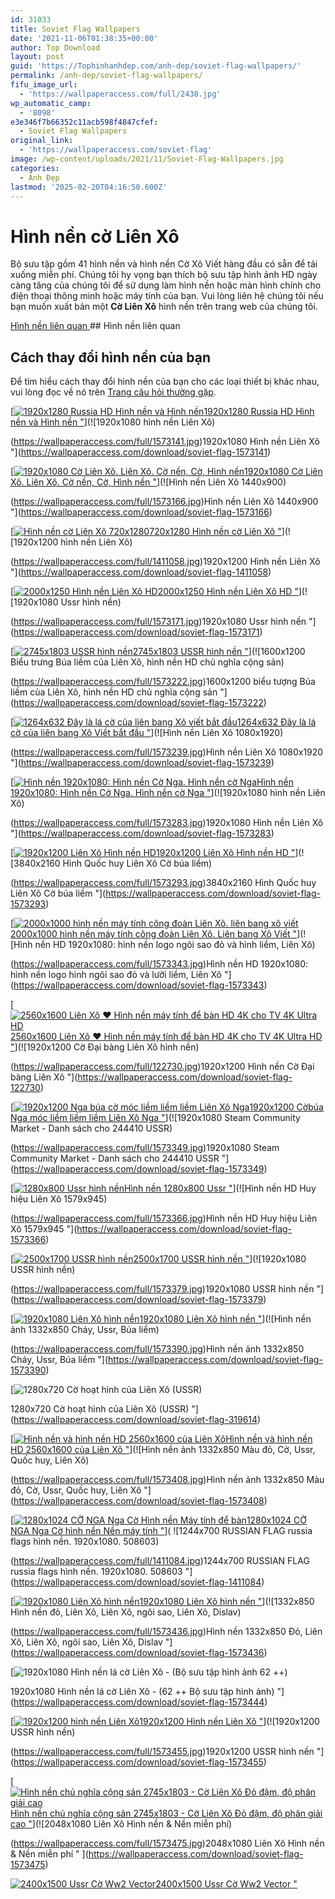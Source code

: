 ```yaml
---
id: 31033
title: Soviet Flag Wallpapers
date: '2021-11-06T01:38:35+00:00'
author: Top Download
layout: post
guid: 'https://Tophinhanhdep.com/anh-dep/soviet-flag-wallpapers/'
permalink: /anh-dep/soviet-flag-wallpapers/
fifu_image_url:
  - 'https://wallpaperaccess.com/full/2438.jpg'
wp_automatic_camp:
  - '8098'
e3e346f7b66352c11acb598f4847cfef:
  - Soviet Flag Wallpapers
original_link:
  - 'https://wallpaperaccess.com/soviet-flag'
image: /wp-content/uploads/2021/11/Soviet-Flag-Wallpapers.jpg
categories:
  - Ảnh Đẹp
lastmod: '2025-02-20T04:16:50.600Z'
---
```

# Hình nền cờ Liên Xô

Bộ sưu tập gồm 41 hình nền và hình nền Cờ Xô Viết hàng đầu có sẵn để tải xuống miễn phí. Chúng tôi hy vọng bạn thích bộ sưu tập hình ảnh HD ngày càng tăng của chúng tôi để sử dụng làm hình nền hoặc màn hình chính cho điện thoại thông minh hoặc máy tính của bạn. Vui lòng liên hệ chúng tôi nếu bạn muốn xuất bản một **Cờ Liên Xô** hình nền trên trang web của chúng tôi.

[Hình nền liên quan ](#related) ## Hình nền liên quan

## Cách thay đổi hình nền của bạn

Để tìm hiểu cách thay đổi hình nền của bạn cho các loại thiết bị khác nhau, vui lòng đọc về nó trên [Trang câu hỏi thường gặp](https://tophinhanhdep.com/faq/).

  
[[![1920x1280 Russia HD Hình nền và Hình nền](https://wallpaperaccess.com/full/2438.jpg)1920x1280 Russia HD Hình nền và Hình nền "](https://wallpaperaccess.com/download/soviet-flag-2438)](![1920x1080 hình nền Liên Xô)

(https://wallpaperaccess.com/full/1573141.jpg)1920x1080 Hình nền Liên Xô "](https://wallpaperaccess.com/download/soviet-flag-1573141)

[[![1920x1080 Cờ Liên Xô.  Liên Xô.  Cờ nền, Cờ, Hình nền](https://wallpaperaccess.com/full/670471.jpg)1920x1080 Cờ Liên Xô. Liên Xô. Cờ nền, Cờ, Hình nền "](https://wallpaperaccess.com/download/soviet-flag-670471)](![Hình nền Liên Xô 1440x900)

(https://wallpaperaccess.com/full/1573166.jpg)Hình nền Liên Xô 1440x900 "](https://wallpaperaccess.com/download/soviet-flag-1573166)

[[![Hình nền cờ Liên Xô 720x1280](https://wallpaperaccess.com/full/1573167.png)720x1280 Hình nền cờ Liên Xô "](https://wallpaperaccess.com/download/soviet-flag-1573167)](![1920x1200 hình nền Liên Xô)

(https://wallpaperaccess.com/full/1411058.jpg)1920x1200 Hình nền Liên Xô "](https://wallpaperaccess.com/download/soviet-flag-1411058)

[[![2000x1250 Hình nền Liên Xô HD](https://wallpaperaccess.com/full/1573169.png)2000x1250 Hình nền Liên Xô HD "](https://wallpaperaccess.com/download/soviet-flag-1573169)](![1920x1080 Ussr hình nền)

(https://wallpaperaccess.com/full/1573171.jpg)1920x1080 Ussr hình nền "](https://wallpaperaccess.com/download/soviet-flag-1573171)

[[![2745x1803 USSR hình nền](https://wallpaperaccess.com/full/1573202.jpg)2745x1803 USSR hình nền "](https://wallpaperaccess.com/download/soviet-flag-1573202)](![1600x1200 Biểu trưng Búa liềm của Liên Xô, hình nền HD chủ nghĩa cộng sản)

(https://wallpaperaccess.com/full/1573222.jpg)1600x1200 biểu tượng Búa liềm của Liên Xô, hình nền HD chủ nghĩa cộng sản "](https://wallpaperaccess.com/download/soviet-flag-1573222)

[[![1264x632 Đây là lá cờ của liên bang Xô viết bắt đầu](https://wallpaperaccess.com/full/1573235.jpg)1264x632 Đây là lá cờ của liên bang Xô Viết bắt đầu "](https://wallpaperaccess.com/download/soviet-flag-1573235)](![Hình nền Liên Xô 1080x1920)

(https://wallpaperaccess.com/full/1573239.jpg)Hình nền Liên Xô 1080x1920 "](https://wallpaperaccess.com/download/soviet-flag-1573239)

[[![Hình nền 1920x1080: Hình nền Cờ Nga.  Hình nền cờ Nga](https://wallpaperaccess.com/full/294033.jpg)Hình nền 1920x1080: Hình nền Cờ Nga. Hình nền cờ Nga "](https://wallpaperaccess.com/download/soviet-flag-294033)](![1920x1080 hình nền Liên Xô)

(https://wallpaperaccess.com/full/1573283.jpg)1920x1080 Hình nền Liên Xô "](https://wallpaperaccess.com/download/soviet-flag-1573283)

[[![1920x1200 Liên Xô Hình nền HD](https://wallpaperaccess.com/full/1573285.jpg)1920x1200 Liên Xô Hình nền HD "](https://wallpaperaccess.com/download/soviet-flag-1573285)](![3840x2160 Hình Quốc huy Liên Xô Cờ búa liềm)

(https://wallpaperaccess.com/full/1573293.jpg)3840x2160 Hình Quốc huy Liên Xô Cờ búa liềm "](https://wallpaperaccess.com/download/soviet-flag-1573293)

[[![2000x1000 hình nền máy tính công đoàn Liên Xô.  liên bang xô viết](https://wallpaperaccess.com/full/1573336.png)2000x1000 hình nền máy tính công đoàn Liên Xô. Liên bang Xô Viết "](https://wallpaperaccess.com/download/soviet-flag-1573336)](![Hình nền HD 1920x1080: hình nền logo ngôi sao đỏ và hình liềm, Liên Xô)

(https://wallpaperaccess.com/full/1573343.jpg)Hình nền HD 1920x1080: hình nền logo hình ngôi sao đỏ và lưỡi liềm, Liên Xô "](https://wallpaperaccess.com/download/soviet-flag-1573343)

[[![2560x1600 Liên Xô ❤ Hình nền máy tính để bàn HD 4K cho TV 4K Ultra HD](https://wallpaperaccess.com/full/333371.jpg)2560x1600 Liên Xô ❤ Hình nền máy tính để bàn HD 4K cho TV 4K Ultra HD "](https://wallpaperaccess.com/download/soviet-flag-333371)](![1920x1200 Cờ ​​Đại bàng Liên Xô hình nền)

(https://wallpaperaccess.com/full/122730.jpg)1920x1200 Hình nền Cờ Đại bàng Liên Xô "](https://wallpaperaccess.com/download/soviet-flag-122730)

[[![1920x1200 Nga búa cờ móc liềm liềm liềm Liên Xô Nga](https://wallpaperaccess.com/full/333557.jpg)1920x1200 Cờ ​​búa Nga móc liềm liềm liềm Liên Xô Nga "](https://wallpaperaccess.com/download/soviet-flag-333557)](![1920x1080 Steam Community Market - Danh sách cho 244410 USSR)

(https://wallpaperaccess.com/full/1573349.jpg)1920x1080 Steam Community Market - Danh sách cho 244410 USSR "](https://wallpaperaccess.com/download/soviet-flag-1573349)

[[![1280x800 Ussr hình nền](https://wallpaperaccess.com/full/1573354.jpg)Hình nền 1280x800 Ussr "](https://wallpaperaccess.com/download/soviet-flag-1573354)](![Hình nền HD Huy hiệu Liên Xô 1579x945)

(https://wallpaperaccess.com/full/1573366.jpg)Hình nền HD Huy hiệu Liên Xô 1579x945 "](https://wallpaperaccess.com/download/soviet-flag-1573366)

[[![2500x1700 USSR hình nền](https://wallpaperaccess.com/full/1573368.jpg)2500x1700 USSR hình nền "](https://wallpaperaccess.com/download/soviet-flag-1573368)](![1920x1080 USSR hình nền)

(https://wallpaperaccess.com/full/1573379.jpg)1920x1080 USSR hình nền "](https://wallpaperaccess.com/download/soviet-flag-1573379)

[[![1920x1080 Liên Xô hình nền](https://wallpaperaccess.com/full/352184.jpg)1920x1080 Liên Xô hình nền "](https://wallpaperaccess.com/download/soviet-flag-352184)](![Hình nền ảnh 1332x850 Cháy, Ussr, Búa liềm)

(https://wallpaperaccess.com/full/1573390.jpg)Hình nền ảnh 1332x850 Cháy, Ussr, Búa liềm "](https://wallpaperaccess.com/download/soviet-flag-1573390)

[![1280x720 Cờ hoạt hình của Liên Xô (USSR)](https://wallpaperaccess.com/full/319614.jpg)

1280x720 Cờ hoạt hình của Liên Xô (USSR) "](https://wallpaperaccess.com/download/soviet-flag-319614)

[[![Hình nền và hình nền HD 2560x1600 của Liên Xô](https://wallpaperaccess.com/full/2479.png)Hình nền và hình nền HD 2560x1600 của Liên Xô "](https://wallpaperaccess.com/download/soviet-flag-2479)](![Hình nền ảnh 1332x850 Màu đỏ, Cờ, Ussr, Quốc huy, Liên Xô)

(https://wallpaperaccess.com/full/1573408.jpg)Hình nền ảnh 1332x850 Màu đỏ, Cờ, Ussr, Quốc huy, Liên Xô "](https://wallpaperaccess.com/download/soviet-flag-1573408)

[[![1280x1024 CỜ NGA Nga Cờ Hình nền Máy tính để bàn](https://wallpaperaccess.com/full/1573417.jpg)1280x1024 CỜ NGA Nga Cờ hình nền Nền máy tính "](https://wallpaperaccess.com/download/soviet-flag-1573417)]( ![1244x700 RUSSIAN FLAG russia flags hình nền.  1920x1080.  508603)

(https://wallpaperaccess.com/full/1411084.jpg)1244x700 RUSSIAN FLAG russia flags hình nền. 1920x1080. 508603 "](https://wallpaperaccess.com/download/soviet-flag-1411084)

[[![1920x1080 Liên Xô hình nền](https://wallpaperaccess.com/full/1573429.jpg)1920x1080 Liên Xô hình nền "](https://wallpaperaccess.com/download/soviet-flag-1573429)](![1332x850 Hình nền đỏ, Liên Xô, Liên Xô, ngôi sao, Liên Xô, Dislav)

(https://wallpaperaccess.com/full/1573436.jpg)Hình nền 1332x850 Đỏ, Liên Xô, Liên Xô, ngôi sao, Liên Xô, Dislav "](https://wallpaperaccess.com/download/soviet-flag-1573436)

[![1920x1080 Hình nền lá cờ Liên Xô - (Bộ sưu tập hình ảnh 62 ++)](https://wallpaperaccess.com/full/1573444.jpg)

1920x1080 Hình nền lá cờ Liên Xô - (62 ++ Bộ sưu tập hình ảnh) "](https://wallpaperaccess.com/download/soviet-flag-1573444)

[[![1920x1200 hình nền Liên Xô](https://wallpaperaccess.com/full/1573449.jpg)1920x1200 Hình nền Liên Xô "](https://wallpaperaccess.com/download/soviet-flag-1573449)](![1920x1200 USSR hình nền)

(https://wallpaperaccess.com/full/1573455.jpg)1920x1200 USSR hình nền "](https://wallpaperaccess.com/download/soviet-flag-1573455)

[[![Hình nền chủ nghĩa cộng sản 2745x1803 - Cờ Liên Xô Đỏ đậm, độ phân giải cao](https://wallpaperaccess.com/full/1573466.jpg)Hình nền chủ nghĩa cộng sản 2745x1803 - Cờ Liên Xô Đỏ đậm, độ phân giải cao "](https://wallpaperaccess.com/download/soviet-flag-1573466)](![2048x1080 Liên Xô Hình nền & Nền miễn phí)

(https://wallpaperaccess.com/full/1573475.jpg)2048x1080 Liên Xô Hình nền &amp; Nền miễn phí " ](https://wallpaperaccess.com/download/soviet-flag-1573475)

[![2400x1500 Ussr Cờ Ww2 Vector](https://wallpaperaccess.com/full/1573483.jpg)2400x1500 Ussr Cờ Ww2 Vector "](https://wallpaperaccess.com/download/soviet-flag-1573483)
